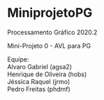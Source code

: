 # MiniprojetoPG

Processamento Gráfico 2020.2

Mini-Projeto 0 - AVL para PG

Equipe:
<br>Alvaro Gabriel (agsa2)
<br>Henrique de Oliveira (hobs)
<br>Jéssica Raquel (jrmo)
<br>Pedro Freitas (phdmf)
